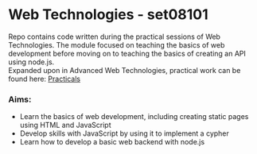 # Web Technologies - set08101

Repo contains code written during the practical sessions of Web Technologies. The module focused on teaching the basics of web development before moving on to teaching the basics of creating an API using node.js.   
Expanded upon in Advanced Web Technologies, practical work can be found here: [Practicals](https://github.com/jonny-binns/set09103)

### Aims:
* Learn the basics of web development, including creating static pages using HTML and JavaScript
* Develop skills with JavaScript by using it to implement a cypher
* Learn how to develop a basic web backend with node.js